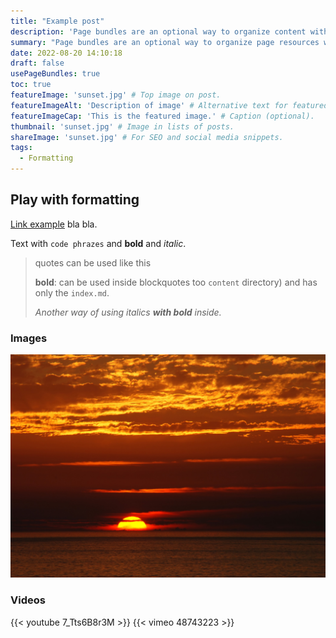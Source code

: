 ```yaml
---
title: "Example post"
description: 'Page bundles are an optional way to organize content within Hugo.'
summary: "Page bundles are an optional way to organize page resources within Hugo. You can opt-in to using page bundles in Hugo Clarity with `usePageBundles` in your site configuration --- or in a page's front matter." # For the post in lists.
date: 2022-08-20 14:10:18
draft: false
usePageBundles: true
toc: true
featureImage: 'sunset.jpg' # Top image on post.
featureImageAlt: 'Description of image' # Alternative text for featured image.
featureImageCap: 'This is the featured image.' # Caption (optional).
thumbnail: 'sunset.jpg' # Image in lists of posts.
shareImage: 'sunset.jpg' # For SEO and social media snippets.
tags:
  - Formatting 
---
```

## Play with formatting
[Link example](https://gohugo.io/content-management/page-bundles/) bla bla.

Text with `code phrazes` and **bold** and *italic*.

<blockquote>
quotes can be used like this

**bold**: can be used inside blockquotes too
`content` directory) and has only the `index.md`.

_Another way of using italics **with bold** inside._
</blockquote>

### Images

![A sunset](sunset.jpg)

### Videos
{{< youtube 7_Tts6B8r3M >}}
{{< vimeo 48743223 >}}
